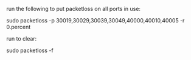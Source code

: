 run the following to put packetloss on all ports in use:

sudo packetloss -p 30019,30029,30039,30049,40000,40010,40005 -r 0.percent

run to clear:

sudo packetloss -f